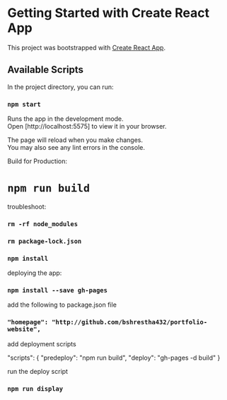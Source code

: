 # Getting Started with Create React App

This project was bootstrapped with [Create React App](https://github.com/facebook/create-react-app).

## Available Scripts

In the project directory, you can run:

### `npm start`

Runs the app in the development mode.\
Open [http://localhost:5575] to view it in your browser.

The page will reload when you make changes.\
You may also see any lint errors in the console.

Build for Production:

# `npm run build`

troubleshoot:

### `rm -rf node_modules`
### `rm package-lock.json`
### `npm install`

deploying the app:

### `npm install --save gh-pages`

add the following to package.json file

### `"homepage": "http://github.com/bshrestha432/portfolio-website",`

add deployment scripts

"scripts": {
  "predeploy": "npm run build",
  "deploy": "gh-pages -d build"
}

run the deploy script

### `npm run display`




